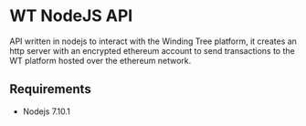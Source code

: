 # WT NodeJS API

API written in nodejs to interact with the Winding Tree platform, it creates an http server with an encrypted ethereum account to send transactions to the WT platform hosted over the ethereum network.

## Requirements

- Nodejs 7.10.1
